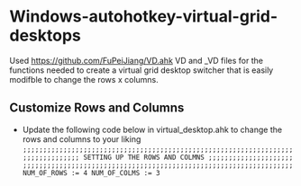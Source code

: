 # Windows-autohotkey-virtual-grid-desktops

Used https://github.com/FuPeiJiang/VD.ahk VD and _VD files for the functions needed to create a virtual grid desktop switcher that is easily modifble to change the rows x columns.

## Customize Rows and Columns
- Update the following code below in virtual_desktop.ahk to change the rows and columns to your liking
`
;;;;;;;;;;;;;;;;;;;;;;;;;;;;;;;;;;;;;;;;;;;;;;;;;;;;;;;;;;;;;;;;;;;
;;;;;;;;;;;;;; SETTING UP THE ROWS AND COLMNS ;;;;;;;;;;;;;;;;;;;;;
;;;;;;;;;;;;;;;;;;;;;;;;;;;;;;;;;;;;;;;;;;;;;;;;;;;;;;;;;;;;;;;;;;;
NUM_OF_ROWS := 4
NUM_OF_COLMS := 3
`
